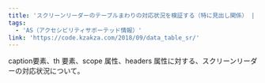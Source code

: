 ```yaml
---
title: 'スクリーンリーダーのテーブルまわりの対応状況を検証する（特に見出し関係） | kzakza'
tags:
  - 'AS（アクセシビリティサポーテッド情報）'
link: 'https://code.kzakza.com/2018/09/data_table_sr/'
---
```


caption要素、th 要素、scope 属性、headers 属性に対する、スクリーンリーダーの対応状況について。
